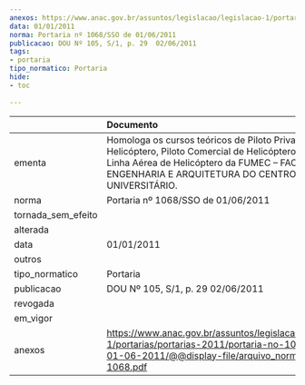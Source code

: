 ```yaml
---
anexos: https://www.anac.gov.br/assuntos/legislacao/legislacao-1/portarias/portarias-2011/portaria-no-1068-sso-de-01-06-2011/@@display-file/arquivo_norma/PA2011-1068.pdf
data: 01/01/2011
norma: Portaria nº 1068/SSO de 01/06/2011
publicacao: DOU Nº 105, S/1, p. 29  02/06/2011
tags:
- portaria
tipo_normatico: Portaria
hide: 
- toc 
 
---
```


|                    | Documento                                                                                                                                                                                                      |
|:-------------------|:---------------------------------------------------------------------------------------------------------------------------------------------------------------------------------------------------------------|
| ementa             | Homologa os cursos teóricos de Piloto Privado de Helicóptero, Piloto Comercial de Helicóptero e Piloto de Linha Aérea de Helicóptero da FUMEC – FACULDADE DE ENGENHARIA E ARQUITETURA DO CENTRO UNIVERSITÁRIO. |
| norma              | Portaria nº 1068/SSO de 01/06/2011                                                                                                                                                                             |
| tornada_sem_efeito |                                                                                                                                                                                                                |
| alterada           |                                                                                                                                                                                                                |
| data               | 01/01/2011                                                                                                                                                                                                     |
| outros             |                                                                                                                                                                                                                |
| tipo_normatico     | Portaria                                                                                                                                                                                                       |
| publicacao         | DOU Nº 105, S/1, p. 29  02/06/2011                                                                                                                                                                             |
| revogada           |                                                                                                                                                                                                                |
| em_vigor           |                                                                                                                                                                                                                |
| anexos             | https://www.anac.gov.br/assuntos/legislacao/legislacao-1/portarias/portarias-2011/portaria-no-1068-sso-de-01-06-2011/@@display-file/arquivo_norma/PA2011-1068.pdf                                              |